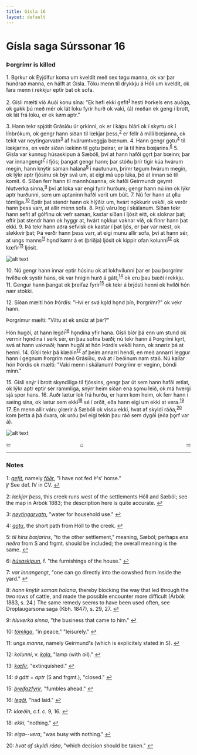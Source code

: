 ```yaml
---
title: Gísla 16
layout: default
---
```


# Gísla saga Súrssonar 16

### Þorgrímr is killed

1\. B&#x1EB;rkur ok Eyjólfur koma um kveldit með sex t&oslash;gu manna, ok var þar hundrað manna, en hálft at Gísla. Tóku menn til drykkju á Hóli um kveldit, ok fara menn í rekkjur eptir þat ok sofa.

2\. Gísli mælti við Auði konu sína: "Ek hefi ekki gefit<sup id="a1">[1](#myfootnote1)</sup> hesti Þorkels ens auðga, ok gakk þú með mér ok lát loku fyrir hurð ok vaki, (á) meðan ek geng í brott, ok lát frá loku, er ek k&oslash;m aptr."

3\. Hann tekr spjótit Grásíðu úr &#x1EB;rkinni, ok er í kápu blári ok í skyrtu ok í línbrókum, ok gengr hann síðan til l&oelig;kjar þess,<sup id="a2">[2](#myfootnote2)</sup> er fellr á milli b&oelig;janna, ok tekit var neytingarvatn<sup id="a3">[3](#myfootnote3)</sup> af hvárumtveggja b&oelig;num. 4. Hann gengr g&#x1EB;tu<sup id="a4">[4](#myfootnote4)</sup> til l&oelig;kjarins, en veðr síðan l&oelig;kinn til g&#x1EB;tu þeirar, er lá til hins b&oelig;jarins.<sup id="a6">[6](#myfootnote6)</sup> 5. Gísla var kunnug húsaskipun á Sæbóli, því at hann hafði g&#x1EB;rt þar b&oelig;inn; þar var innangengt<sup id="a7">[7](#myfootnote7)</sup> í fjós; þangat gengr hann; þar stóðu þrír tigir kúa hvárum megin, hann knýtir saman halana<sup id="a8">[8](#myfootnote8)</sup> í nautunum, þrimr t&oslash;gum hvárum megin, ok lýkr aptr fjósinu ok býr svá um, at eigi má upp lúka, þó at innan sé til komit. 6. Síðan ferr hann til mannhúsanna, ok hafði Geirmundr geymt hlutverka sinna,<sup id="a9">[9](#myfootnote9)</sup> því at loka var engi fyrir hurðum; gengr hann nú inn ok lýkr aptr hurðunni, sem um aptaninn hafði verit um búit. 7. Nú fer hann at &#x1EB;llu tómliga.<sup id="a10">[10](#myfootnote10)</sup> Eptir þat stendr hann ok hlýðiz um, hvárt n&#x1EB;kkurir vekði, ok verðr hann þess varr, at allir menn sofa. 8. Þrjú váru log í skálanum. Síðan tekr hann sefit af gólfinu ok vefr saman, kastar síðan í ljósit eitt, ok sloknar þat; eftir þat stendr hann ok hyggr at, hvárt n&#x1EB;kkur vaknar við, ok finnr hann þat ekki. 9. Þá tekr hann aðra sefvisk ok kastar í þat ljós, er þar var næst, ok sl&oslash;kkvir þat; Þá verðr hann þess varr, at eigi munu allir sofa, því at hann sér, at ungs manns<sup id="a11">[11](#myfootnote11)</sup> h&#x1EB;nd k&oslash;mr á et (þriðja) ljósit ok kippir ofan kolunni<sup id="a12">[12](#myfootnote12)</sup> ok k&oelig;fir<sup id="a13">[13](#myfootnote13)</sup> ljósit.

![alt text](https://upload.wikimedia.org/wikipedia/commons/e/e0/G%C3%ADsla_saga_Illustration_6_-_Gisli.jpg "Gisli in Saebol")

10\. Nú gengr hann innar eptir húsinu ok at lokhvílunni þar er þau þorgrímr hvílðu ok systir hans, ok var hnigin hurð á gátt,<sup id="a14">[14](#myfootnote14)</sup> ok eru þau bæði í rekkju. 11. Gengur hann þangat ok þreifaz fyrir<sup id="a15">[15](#myfootnote15)</sup> ok tekr á brjósti henni ok hvílði hón nær stokki.

12\. Síðan mælti hón Þórdís: "Hví er svá k&#x1EB;ld h&#x1EB;nd þín, Þorgrímr?" ok vekr hann.

Þorgrímur mælti: "Viltu at ek snúiz at þér?"

Hón hugði, at hann legði<sup id="a16">[16](#myfootnote16)</sup> h&#x1EB;ndina yfir hana. Gísli bíðr þá enn um stund ok vermir h&#x1EB;ndina í serk sér, en þau sofna bæði; nú tekr hann á Þorgrími kyrt, svá at hann vaknaði; hann hugði at hón Þórdís vekði hann, ok sn&oslash;riz þá at henni. 14. Gísli tekr þá klæðin<sup id="a17">[17](#myfootnote17)</sup> af þeim annarri hendi, en með annarri leggur hann í gegnum Þorgrím með Grásíðu, svá at í beðinum nam stað. Nú kallar hón Þórdís ok mælti: "Vaki menn í skálanum! Þorgrímr er veginn, bóndi minn."

15\. Gísli snýr í brott skyndiliga til fjóssins, gengr þar út sem hann hafði ætlat, ok lýkr aptr eptir sér rammliga, snýrr heim síðan ena s&#x1EB;mu leið, ok má hvergi sjá spor hans. 16. Auðr lætur lok frá hurðu, er hann kom heim, ok ferr hann í sæing sína, ok lætur sem ekki<sup id="a18">[18](#myfootnote18)</sup> sé í orðit, eða hann eigi um ekki at vera.<sup id="a19">[19](#myfootnote19)</sup> 17. En menn allir váru &#x1EB;l&oelig;rir á Sæbóli ok vissu ekki, hvat af skyldi ráða,<sup id="a1">[20](#myfootnote20)</sup> kom þetta á þá óvara, ok urðu því eigi tekin þau ráð sem dygði (eða þ&#x1EB;rf var á).

![alt text](https://upload.wikimedia.org/wikipedia/commons/3/33/G%C3%ADsla_saga_Illustration_3_-_Thorgrim%27s_Slaying.jpg "Thorgrim's Slaying")

<div style="float: left"><a href="http://rcblack.net/Gisla_saga/Gisla_15">⇦</a></div>
<div style="float: right"><a href="http://rcblack.net/Gisla_saga/Gisla_17">⇨</a></div>
<div style="margin: 0 auto; width: 100px;"><a href="http://rcblack.net/Gisla_saga/Gisla_home">&#8962;</a></div>

---

### Notes

<a name="myfootnote1" id="f1">1</a>:
 [_gefit_](http://web.ff.cuni.cz/cgi-bin/uaa_slovnik/gmc_search_v3?cmd=viewthis&id=cv:b0194:1), namely [_fóðr_](http://web.ff.cuni.cz/cgi-bin/uaa_slovnik/gmc_search_v3?cmd=viewthis&id=cv:b0167:27), "I have not fed Þ's' horse."   
 &#42856; See def. IV in CV.
[↩](#a1)

<a name="myfootnote2" id="f2">2</a>:
 _l&oelig;kjar þess_, this creek runs west of the settlements Hóll and Sæból; see the map in Árbók 1883; the description here is quite accurate.
[↩](#a2)

<a name="myfootnote3" id="f3">3</a>:
 [_neytingarvatn_](http://web.ff.cuni.cz/cgi-bin/uaa_slovnik/gmc_search_v3?cmd=viewthis&id=cv:b0454:23), "water for household use."
[↩](#a3)

<a name="myfootnote4" id="f4">4</a>:
 [_g&#x1EB;tu_](http://web.ff.cuni.cz/cgi-bin/uaa_slovnik/gmc_search_v3?cmd=viewthis&id=cv:b0192:32), the short path from Hóll to the creek.
[↩](#a4)

<a name="myfootnote5" id="f5">5</a>:
 _til hins b&oelig;jarins_, "to the other settlement," meaning, Sæból; perhaps _ens neðra_ from S and frgmt. should be included; the overall meaning is the same.
[↩](#a5)

<a name="myfootnote6" id="f6">6</a>:
 [_húsaskipun_](http://web.ff.cuni.cz/cgi-bin/uaa_slovnik/gmc_search_v3?cmd=viewthis&id=cv:b0294:10), f. "the furnishings of the house."
[↩](#a6)

<a name="myfootnote7" id="f7">7</a>:
 _var innangengt_, "one can go directly into the cowshed from inside the yard."
[↩](#a7)

<a name="myfootnote8" id="f8">8</a>:
 _hann knýtir saman halana_, thereby blocking the way that led through the two rows of cattle, and made the possible encounter more difficult (Árbók 1883, s. 24.) The same remedy seems to have been used often, see  Droplaugarsona saga (Kbh. 1847), s. 29, 27.
[↩](#a8)

<a name="myfootnote9" id="f9">9</a>:
 _hluverka sinna_, "the business that came to him."
[↩](#a9)

<a name="myfootnote10" id="f10">10</a>:
 [_tómliga_](http://web.ff.cuni.cz/cgi-bin/uaa_slovnik/gmc_search_v3?cmd=formquery2&query=t%F3m-liga&startrow=1), "in peace," "leisurely."
[↩](#a10)

<a name="myfootnote11" id="f11">11</a>:
 _ungs manns_, namely Geirmund's (which is explicitely stated in S).
[↩](#a11)

<a name="myfootnote12" id="f12">12</a>:
 _kolunni_, v. [_kola_](http://web.ff.cuni.cz/cgi-bin/uaa_slovnik/gmc_search_v3?cmd=viewthis&id=cv:b0347:37), "lamp (with oil)."
[↩](#a12)

<a name="myfootnote13" id="f13">13</a>:
 [_k&oelig;fir_](http://web.ff.cuni.cz/cgi-bin/uaa_slovnik/gmc_search_v3?cmd=viewthis&id=cv:b0367:41), "extinquished."
[↩](#a13)

<a name="myfootnote14" id="f14">14</a>:
 _á gátt = aptr_ (S and frgmt.), "closed."
[↩](#a14)

<a name="myfootnote15" id="f15">15</a>:
 [_þreifazfyrir_](http://web.ff.cuni.cz/cgi-bin/uaa_slovnik/gmc_search_v3?cmd=viewthis&id=cv:b0744:20), "fumbles ahead."
[↩](#a15)

<a name="myfootnote16" id="f16">16</a>:
 [_legði_](http://web.ff.cuni.cz/cgi-bin/uaa_slovnik/gmc_search_v3?cmd=viewthis&id=cv:b0388:23), "had laid."
[↩](#a16)

<a name="myfootnote17" id="f17">17</a>:
 _kl&oelig;ðin_, c.f. c. 9, 16.
[↩](#a17)

<a name="myfootnote18" id="f18">18</a>:
 _ekki_, "nothing."
[↩](#a18)

<a name="myfootnote19" id="f19">19</a>:
 _eiga--vera_, "was busy with nothing."
[↩](#a19)

<a name="myfootnote20" id="f20">20</a>:
 _hvat af skyldi ráða_, "which decision should be taken."
[↩](#a20)
